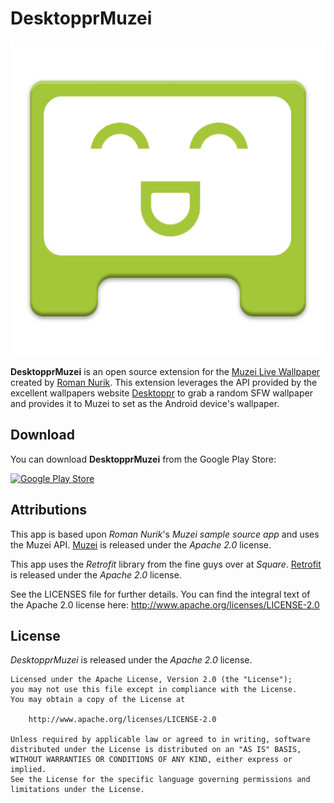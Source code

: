 DesktopprMuzei
==============
![Icon](https://raw.githubusercontent.com/chap19150/DesktopprMuzei/master/DesktopprMuzei/src/main/ic_launcher-web.png)

**DesktopprMuzei** is an open source extension for the [Muzei Live Wallpaper](http://muzei.co) created by [Roman Nurik](roman.nurik.net). This extension leverages the API provided by the excellent wallpapers website [Desktoppr](https://www.desktoppr.co) to grab a random SFW wallpaper and provides it to Muzei to set as the Android device's wallpaper.

## Download
You can download **DesktopprMuzei** from the Google Play Store:

[![Google Play Store](https://developer.android.com/images/brand/en_generic_rgb_wo_60.png)](https://play.google.com/store/apps/details?id=com.pixelperfectapps.desktopprmuzei)

## Attributions
This app is based upon *Roman Nurik*'s *Muzei sample source app* and uses the Muzei API.
[Muzei](http://muzei.co) is released under the *Apache 2.0* license.

This app uses the *Retrofit* library from the fine guys over at *Square*.
[Retrofit](http://square.github.io/retrofit/) is released under the *Apache 2.0* license.

See the LICENSES file for further details.
You can find the integral text of the Apache 2.0 license here:
http://www.apache.org/licenses/LICENSE-2.0

## License
*DesktopprMuzei* is released under the *Apache 2.0* license.

```
Licensed under the Apache License, Version 2.0 (the "License");
you may not use this file except in compliance with the License.
You may obtain a copy of the License at

    http://www.apache.org/licenses/LICENSE-2.0

Unless required by applicable law or agreed to in writing, software
distributed under the License is distributed on an "AS IS" BASIS,
WITHOUT WARRANTIES OR CONDITIONS OF ANY KIND, either express or implied.
See the License for the specific language governing permissions and
limitations under the License.
```
